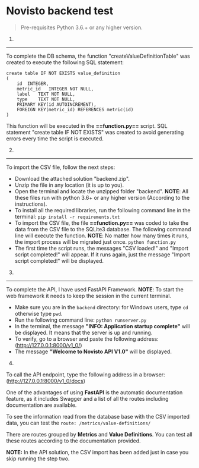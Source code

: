 # Novisto backend test
> Pre-requisites
Python 3.6.+ or any higher version.

1. 
---
To complete the DB schema, the function "createValueDefinitionTable" was created to execute the following SQL statement:
```
create table IF NOT EXISTS value_definition
(
	id	INTEGER,
	metric_id	INTEGER NOT NULL,
	label	TEXT NOT NULL,
	type	TEXT NOT NULL,
	PRIMARY KEY(id AUTOINCREMENT),
	FOREIGN KEY(metric_id) REFERENCES metric(id)
)
``` 

This function will be executed in the **==function.py==** script. SQL statement "create table IF NOT EXISTS" was created to avoid generating errors every time the script is executed.
  
2.
---
To import the CSV file, follow the next steps:

- Download the attached solution "backend.zip".
- Unzip the file in any location (it is up to you).
- Open the terminal and locate the unzipped folder "backend". **NOTE**: All these files run with python 3.6+ or any higher version (According to the instructions).
- To install all the required libraries, run the following command line in the terminal:
		`pip install -r requirements.txt`
- To import the CSV file, the file **==function.py==** was coded to take the data from the CSV file to the SQLite3 database. The following command line will execute the function. **NOTE**: No matter how many times it runs, the import process will be migrated just once.
		`python function.py`
- The first time the script runs, the messages "CSV loaded!" and "Import script completed!" will appear. If it runs again, just the message "Import script completed!" will be displayed.

3.
---
To complete the API, I have used FastAPI Framework.
**NOTE**: To start the web framework it needs to keep the session in the current terminal. 

- Make sure you are in the `backend` directory: for Windows users, type `cd` otherwise type `pwd`.
- Run the following command line: 
		`python runserver.py`
- In the terminal, the message **"INFO: Application startup complete"** will be displayed. It means that the server is up and running.
- To verify, go to a browser and paste the following address:  (http://127.0.0.1:8000/v1_0/)
- The message **"Welcome to Novisto API V1.0"** will be displayed.

4.
To call the API endpoint, type the following address in a browser: (http://127.0.0.1:8000/v1_0/docs)

One of the advantages of using **FastAPI** is the automatic documentation feature, as it includes Swagger and a list of all the routes including documentation are available.

To see the information read from the database base with the CSV imported data, you can test the `route: /metrics/value-definitions/`

There are routes grouped by **Metrics** and **Value Definitions**. You can test all these routes according to the documentation provided.

**NOTE:** In the API solution, the CSV import has been added just in case you skip running the step two.
